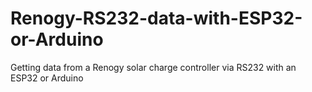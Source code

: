 # Renogy-RS232-data-with-ESP32-or-Arduino
Getting data from a Renogy solar charge controller via RS232 with an ESP32 or Arduino
